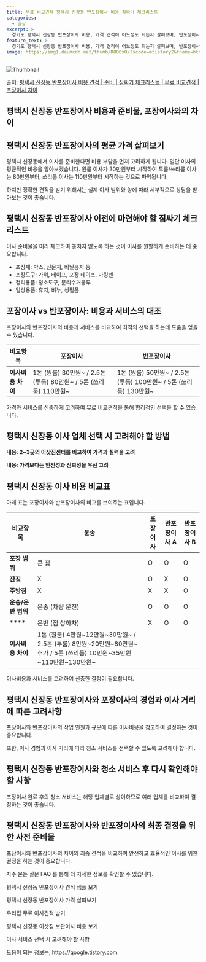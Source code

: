 ```yaml
---
title: 무료 비교견적 평택시 신장동 반포장이사 비용 짐싸기 체크리스트
categories:
  - 일상
excerpt: >
  경기도 평택시 신장동 반포장이사 비용, 가격 견적이 어느정도 되는지 살펴보며, 반포장이사를 준비함에 있어 짐싸기 준비 체크리스트가 무엇인지 보겠습니다. 마지막으로 포장이사와 차이점을 통해 무료 비교견적으로 어떤 것이 더 합리적인 선택인지 공유 드립니다.평택시 신장동 포장이사 견적 샘플 보기 👈 클릭평택시 신장동 포장이사 가격 살펴보기 👈 클릭평택시 신장동 반포장이사 평균 이사 비용평수평택시 신장동 평균 이사 비용원룸 이사9평 이하 (1톤)30만원~투룸/쓰리룸 이사16평 ~ 20평 (2.5톤)80만원~쓰리룸 이사21평 (5톤) ~110만원~우리집 무료 이사견적 받기 👈 클릭포장 vs 반포장: 비용과 서비스의 대조이사 전문가로 파손 주의 까지 믿고 맡길 수 있는 아정당 이사, 반포장이사의 장단점 비교포..
feature_text: >
  경기도 평택시 신장동 반포장이사 비용, 가격 견적이 어느정도 되는지 살펴보며, 반포장이사를 준비함에 있어 짐싸기 준비 체크리스트가 무엇인지 보겠습니다. 마지막으로 포장이사와 차이점을 통해 무료 비교견적으로 어떤 것이 더 합리적인 선택인지 공유 드립니다.평택시 신장동 포장이사 견적 샘플 보기 👈 클릭평택시 신장동 포장이사 가격 살펴보기 👈 클릭평택시 신장동 반포장이사 평균 이사 비용평수평택시 신장동 평균 이사 비용원룸 이사9평 이하 (1톤)30만원~투룸/쓰리룸 이사16평 ~ 20평 (2.5톤)80만원~쓰리룸 이사21평 (5톤) ~110만원~우리집 무료 이사견적 받기 👈 클릭포장 vs 반포장: 비용과 서비스의 대조이사 전문가로 파손 주의 까지 믿고 맡길 수 있는 아정당 이사, 반포장이사의 장단점 비교포..
image: https://img1.daumcdn.net/thumb/R800x0/?scode=mtistory2&fname=https%3A%2F%2Fblog.kakaocdn.net%2Fdn%2FcjWpEw%2FbtsHbCjuW1K%2F9h9UvusYN9TNOre6zKVNgK%2Fimg.webp
---
```


![Thumbnail](https://img1.daumcdn.net/thumb/R800x0/?scode=mtistory2&fname=https%3A%2F%2Fblog.kakaocdn.net%2Fdn%2FcjWpEw%2FbtsHbCjuW1K%2F9h9UvusYN9TNOre6zKVNgK%2Fimg.webp)

<p>출처: <a href="https://qoogle.tistory.com/9262" rel="dofollow">평택시 신장동 반포장이사 비용 견적 | 준비 | 짐싸기 체크리스트 | 무료 비교견적 | 포장이사 차이</a> </p>

## 평택시 신장동 반포장이사 비용과 준비물, 포장이사와의 차이



## 평택시 신장동 반포장이사의 평균 가격 살펴보기

평택시 신장동에서 이사를 준비한다면 비용 부담을 먼저 고려하게 됩니다. 일단 이사의 평균적인 비용을 알아보겠습니다. 원룸 이사가 30만원부터
시작하여 투룸/쓰리룸 이사는 80만원부터, 쓰리룸 이사는 110만원부터 시작하는 것으로 파악됩니다.

하지만 정확한 견적을 받기 위해서는 실제 이사 범위와 양에 따라 세부적으로 상담을 받아보는 것이 좋습니다.



## 평택시 신장동 반포장이사 이전에 마련해야 할 짐싸기 체크리스트

이사 준비물을 미리 체크하여 놓치지 않도록 하는 것이 이사를 원할하게 준비하는 데 중요합니다.

  * 포장재: 박스, 신문지, 비닐봉지 등
  * 포장도구: 가위, 테이프, 포장 테이프, 마킹펜
  * 정리용품: 청소도구, 분리수거봉투
  * 일상용품: 휴지, 비누, 생필품



## 포장이사 vs 반포장이사: 비용과 서비스의 대조

포장이사와 반포장이사의 비용과 서비스를 비교하여 최적의 선택을 하는데 도움을 얻을 수 있습니다.

**비교항목** | **포장이사** | **반포장이사**  
---|---|---  
**이사비용 차이** | 1톤 (원룸) 30만원~ / 2.5톤 (투룸) 80만원~ / 5톤 (쓰리룸) 110만원~ | 1톤 (원룸) 50만원~ / 2.5톤 (투룸) 100만원~ / 5톤 (쓰리룸) 130만원~  
  
가격과 서비스를 신중하게 고려하여 무료 비교견적을 통해 합리적인 선택을 할 수 있습니다.



## 평택시 신장동 이사 업체 선택 시 고려해야 할 방법

**내용: 2~3곳의 이삿짐센터를 비교하여 가격과 실력을 고려**

**내용: 가격보다는 안전성과 신뢰성을 우선 고려**



## 평택시 신장동 이사 비용 비교표

아래 표는 포장이사와 반포장이사의 비교를 보여주는 표입니다.

**비교항목** | **운송** | **포장이사** | **반포장이사 A** | **반포장이사 B**  
---|---|---|---|---  
**포장 범위** | 큰 짐 | O | O | O  
**잔짐** | X | O | X | O  
**주방짐** | X | X | X | O  
**운송/운반 범위** | 운송 (차량 운전) | O | O | O  
****|  운반 (짐 상하차) | X | O | O  
**이사비용 차이** | 1톤 (원룸) 4만원~12만원~30만원~ / 2.5톤 (투룸) 8만원~20만원~80만원~추가 / 5톤 (쓰리룸) 10만원~35만원~110만원~130만원~  
  
이사비용과 서비스를 고려하여 신중한 결정이 필요합니다.



## 평택시 신장동 반포장이사와 포장이사의 경험과 이사 거리에 따른 고려사항

포장이사와 반포장이사의 작업 인원과 규모에 따른 이사비용을 참고하여 결정하는 것이 중요합니다.

또한, 이사 경험과 이사 거리에 따라 청소 서비스를 선택할 수 있도록 고려해야 합니다.



## 평택시 신장동 반포장이사와 청소 서비스 후 다시 확인해야 할 사항

포장이사 완료 후의 청소 서비스는 해당 업체별로 상이하므로 여러 업체를 비교하여 결정하는 것이 좋습니다.



## 평택시 신장동 반포장이사와 반포장이사의 최종 결정을 위한 사전 준비물

포장이사와 반포장이사의 차이와 최종 견적을 비교하여 안전하고 효율적인 이사를 위한 결정을 하는 것이 중요합니다.

자주 묻는 질문 FAQ 를 통해 더 자세한 정보를 확인할 수 있습니다.

평택시 신장동 반포장이사 견적 샘플 보기

평택시 신장동 반포장이사 가격 살펴보기

우리집 무료 이사견적 받기

평택시 신장동 이삿짐 보관이사 비용 보기

이사 서비스 선택 시 고려해야 할 사항



 

도움이 되는 정보는, <a href="https://qoogle.tistory.com" rel="dofollow">https://qoogle.tistory.com</a>


